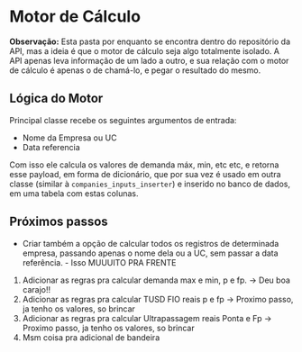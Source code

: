 # Motor de Cálculo #

**Observação:** Esta pasta por enquanto se encontra dentro do repositório da API, mas
a ideia é que o motor de cálculo seja algo totalmente isolado. A API apenas leva informação
de um lado a outro, e sua relação com o motor de cálculo é apenas o de chamá-lo, e pegar
o resultado do mesmo.

## Lógica do Motor ##

Principal classe recebe os seguintes argumentos de entrada:
- Nome da Empresa ou UC
- Data referencia

Com isso ele calcula os valores de demanda máx, min, etc etc, e retorna esse payload,
em forma de dicionário, que por sua vez é usado em outra classe (similar à `companies_inputs_inserter`)
e inserido no banco de dados, em uma tabela com estas colunas.

## Próximos passos ##
- Criar também a opção de calcular todos os registros de determinada empresa, passando
apenas o nome dela ou a UC, sem passar a data referência. - Isso MUUUITO PRA FRENTE
  
1. Adicionar as regras pra calcular demanda max e min, p e fp. -> Deu boa carajo!!
2. Adicionar as regras pra calcular TUSD FIO reais p e fp -> Proximo passo, ja tenho os valores, so brincar
3. Adicionar as regras pra calcular Ultrapassagem reais Ponta e Fp -> Proximo passo, ja tenho os valores, so brincar
4. Msm coisa pra adicional de bandeira